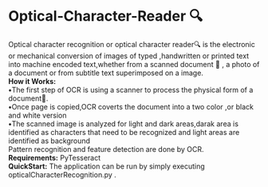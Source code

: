 # Optical-Character-Reader :mag:
Optical character recognition or optical character reader:mag: is the electronic or mechanical conversion of images of typed ,handwritten or printed text into machine encoded text,whether from a scanned document :page_facing_up: ,
a photo of a document or from subtitle text superimposed on a image.<br>
<b>How it Works:</b><br>
<b>•</b>The first step of OCR is using a scanner to process the physical form of a document:page_facing_up:.<br>
<b>•</b>Once page is copied,OCR coverts the document into a two color ,or black and white version<br>
<b>•</b>The scanned image is analyzed for light and dark areas,darak area is identified as characters that need to be recognized and light areas are identified as background<br>
Pattern recognition and feature detection are done by OCR.<br>
<b>Requirements:</b> PyTesseract <br>
<b>QuickStart:</b>  The application can be run by simply executing opticalCharacterRecognition.py .





